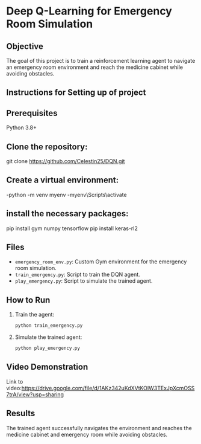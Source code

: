 # Deep Q-Learning for Emergency Room Simulation

## Objective
The goal of this project is to train a reinforcement learning agent to navigate an emergency room environment and reach the medicine cabinet while avoiding obstacles.
## Instructions for Setting up of project
## Prerequisites
Python 3.8+
## Clone the repository:
git clone https://github.com/Celestin25/DQN.git
## Create a virtual environment:

-python -m venv myenv
-myenv\Scripts\activate

## install the necessary packages:
pip install gym numpy tensorflow 
pip install keras-rl2

## Files
- `emergency_room_env.py`: Custom Gym environment for the emergency room simulation.
- `train_emergency.py`: Script to train the DQN agent.
- `play_emergency.py`: Script to simulate the trained agent.

## How to Run
1. Train the agent:
    ```sh
    python train_emergency.py
    ```
2. Simulate the trained agent:
    ```sh
    python play_emergency.py
    ```

## Video Demonstration
Link to video:https://drive.google.com/file/d/1AKz342uKdXVtKOIW3TExJpXcmOSS7trA/view?usp=sharing

## Results
The trained agent successfully navigates the environment and reaches the medicine cabinet and emergency room while avoiding obstacles.
